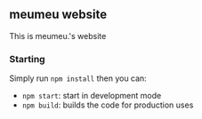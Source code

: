 ## meumeu website

This is meumeu.'s website

### Starting

Simply run `npm install` then you can:

- `npm start`: start in development mode
- `npm build`: builds the code for production uses
